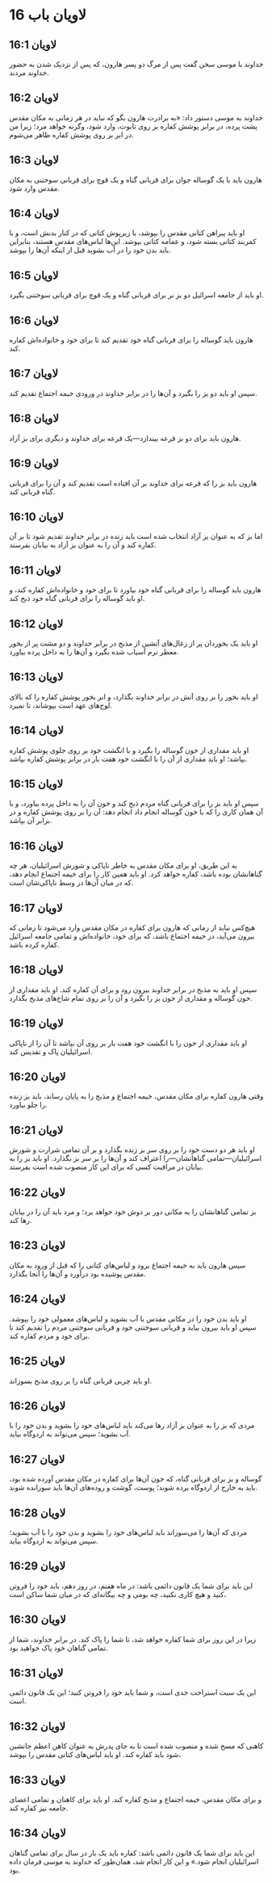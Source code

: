 # لاویان باب 16

## لاویان 16:1
خداوند با موسی سخن گفت پس از مرگ دو پسر هارون، که پس از نزدیک شدن به حضور خداوند مردند.

## لاویان 16:2
خداوند به موسی دستور داد: «به برادرت هارون بگو که نباید در هر زمانی به مکان مقدس پشت پرده، در برابر پوشش کفاره بر روی تابوت، وارد شود، وگرنه خواهد مرد؛ زیرا من در ابر بر روی پوشش کفاره ظاهر می‌شوم.

## لاویان 16:3
هارون باید با یک گوساله جوان برای قربانی گناه و یک قوچ برای قربانی سوختنی به مکان مقدس وارد شود.

## لاویان 16:4
او باید پیراهن کتانی مقدس را بپوشد، با زیرپوش کتانی که در کنار بدنش است، و با کمربند کتانی بسته شود، و عمامه کتانی بپوشد. این‌ها لباس‌های مقدس هستند، بنابراین باید بدن خود را در آب بشوید قبل از اینکه آن‌ها را بپوشد.

## لاویان 16:5
او باید از جامعه اسرائیل دو بز نر برای قربانی گناه و یک قوچ برای قربانی سوختنی بگیرد.

## لاویان 16:6
هارون باید گوساله را برای قربانی گناه خود تقدیم کند تا برای خود و خانواده‌اش کفاره کند.

## لاویان 16:7
سپس او باید دو بز را بگیرد و آن‌ها را در برابر خداوند در ورودی خیمه اجتماع تقدیم کند.

## لاویان 16:8
هارون باید برای دو بز قرعه بیندازد—یک قرعه برای خداوند و دیگری برای بز آزاد.

## لاویان 16:9
هارون باید بز را که قرعه برای خداوند بر آن افتاده است تقدیم کند و آن را برای قربانی گناه قربانی کند.

## لاویان 16:10
اما بز که به عنوان بز آزاد انتخاب شده است باید زنده در برابر خداوند تقدیم شود تا بر آن کفاره کند و آن را به عنوان بز آزاد به بیابان بفرستد.

## لاویان 16:11
هارون باید گوساله را برای قربانی گناه خود بیاورد تا برای خود و خانواده‌اش کفاره کند، و او باید گوساله را برای قربانی گناه خود ذبح کند.

## لاویان 16:12
او باید یک بخوردان پر از زغال‌های آتشین از مذبح در برابر خداوند و دو مشت پر از بخور معطر نرم آسیاب شده بگیرد و آن‌ها را به داخل پرده بیاورد.

## لاویان 16:13
او باید بخور را بر روی آتش در برابر خداوند بگذارد، و ابر بخور پوشش کفاره را که بالای لوح‌های عهد است بپوشاند، تا نمیرد.

## لاویان 16:14
او باید مقداری از خون گوساله را بگیرد و با انگشت خود بر روی جلوی پوشش کفاره بپاشد؛ او باید مقداری از آن را با انگشت خود هفت بار در برابر پوشش کفاره بپاشد.

## لاویان 16:15
سپس او باید بز را برای قربانی گناه مردم ذبح کند و خون آن را به داخل پرده بیاورد، و با آن همان کاری را که با خون گوساله انجام داد انجام دهد: آن را بر روی پوشش کفاره و در برابر آن بپاشد.

## لاویان 16:16
به این طریق، او برای مکان مقدس به خاطر ناپاکی و شورش اسرائیلیان، هر چه گناهانشان بوده باشد، کفاره خواهد کرد. او باید همین کار را برای خیمه اجتماع انجام دهد، که در میان آن‌ها در وسط ناپاکی‌شان است.

## لاویان 16:17
هیچ‌کس نباید از زمانی که هارون برای کفاره در مکان مقدس وارد می‌شود تا زمانی که بیرون می‌آید، در خیمه اجتماع باشد، که برای خود، خانواده‌اش و تمامی جامعه اسرائیل کفاره کرده باشد.

## لاویان 16:18
سپس او باید به مذبح در برابر خداوند بیرون رود و برای آن کفاره کند. او باید مقداری از خون گوساله و مقداری از خون بز را بگیرد و آن را بر روی تمام شاخ‌های مذبح بگذارد.

## لاویان 16:19
او باید مقداری از خون را با انگشت خود هفت بار بر روی آن بپاشد تا آن را از ناپاکی اسرائیلیان پاک و تقدیس کند.

## لاویان 16:20
وقتی هارون کفاره برای مکان مقدس، خیمه اجتماع و مذبح را به پایان رساند، باید بز زنده را جلو بیاورد.

## لاویان 16:21
او باید هر دو دست خود را بر روی سر بز زنده بگذارد و بر آن تمامی شرارت و شورش اسرائیلیان—تمامی گناهانشان—را اعتراف کند و آن‌ها را بر سر بز بگذارد. او باید بز را به بیابان در مراقبت کسی که برای این کار منصوب شده است بفرستد.

## لاویان 16:22
بز تمامی گناهانشان را به مکانی دور بر دوش خود خواهد برد؛ و مرد باید آن را در بیابان رها کند.

## لاویان 16:23
سپس هارون باید به خیمه اجتماع برود و لباس‌های کتانی را که قبل از ورود به مکان مقدس پوشیده بود درآورد و آن‌ها را آنجا بگذارد.

## لاویان 16:24
او باید بدن خود را در مکانی مقدس با آب بشوید و لباس‌های معمولی خود را بپوشد. سپس او باید بیرون بیاید و قربانی سوختنی خود و قربانی سوختنی مردم را تقدیم کند تا برای خود و مردم کفاره کند.

## لاویان 16:25
او باید چربی قربانی گناه را بر روی مذبح بسوزاند.

## لاویان 16:26
مردی که بز را به عنوان بز آزاد رها می‌کند باید لباس‌های خود را بشوید و بدن خود را با آب بشوید؛ سپس می‌تواند به اردوگاه بیاید.

## لاویان 16:27
گوساله و بز برای قربانی گناه، که خون آن‌ها برای کفاره در مکان مقدس آورده شده بود، باید به خارج از اردوگاه برده شوند؛ پوست، گوشت و روده‌های آن‌ها باید سوزانده شوند.

## لاویان 16:28
مردی که آن‌ها را می‌سوزاند باید لباس‌های خود را بشوید و بدن خود را با آب بشوید؛ سپس می‌تواند به اردوگاه بیاید.

## لاویان 16:29
این باید برای شما یک قانون دائمی باشد: در ماه هفتم، در روز دهم، باید خود را فروتن کنید و هیچ کاری نکنید، چه بومی و چه بیگانه‌ای که در میان شما ساکن است،

## لاویان 16:30
زیرا در این روز برای شما کفاره خواهد شد، تا شما را پاک کند. در برابر خداوند، شما از تمامی گناهان خود پاک خواهید بود.

## لاویان 16:31
این یک سبت استراحت جدی است، و شما باید خود را فروتن کنید؛ این یک قانون دائمی است.

## لاویان 16:32
کاهنی که مسح شده و منصوب شده است تا به جای پدرش به عنوان کاهن اعظم جانشین شود باید کفاره کند. او باید لباس‌های کتانی مقدس را بپوشد،

## لاویان 16:33
و برای مکان مقدس، خیمه اجتماع و مذبح کفاره کند. او باید برای کاهنان و تمامی اعضای جامعه نیز کفاره کند.

## لاویان 16:34
این باید برای شما یک قانون دائمی باشد: کفاره باید یک بار در سال برای تمامی گناهان اسرائیلیان انجام شود.» و این کار انجام شد، همان‌طور که خداوند به موسی فرمان داده بود.

